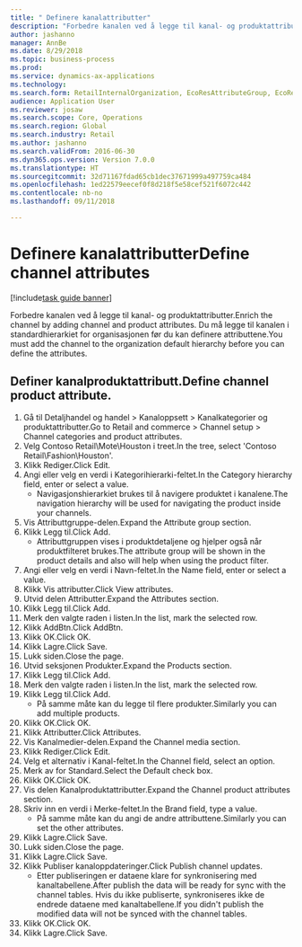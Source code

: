 ```yaml
--- 
title: " Definere kanalattributter"
description: "Forbedre kanalen ved å legge til kanal- og produktattributter."
author: jashanno
manager: AnnBe
ms.date: 8/29/2018
ms.topic: business-process
ms.prod: 
ms.service: dynamics-ax-applications
ms.technology: 
ms.search.form: RetailInternalOrganization, EcoResAttributeGroup, EcoResAttributeGroupAttribute, RetailAddChannelItems, RetailCatalogProductAttributeValue, RetailMedia
audience: Application User
ms.reviewer: josaw
ms.search.scope: Core, Operations
ms.search.region: Global
ms.search.industry: Retail
ms.author: jashanno
ms.search.validFrom: 2016-06-30
ms.dyn365.ops.version: Version 7.0.0
ms.translationtype: HT
ms.sourcegitcommit: 32d71167fdad65cb1dec37671999a497759ca484
ms.openlocfilehash: 1ed22579eecef0f8d218f5e58cef521f6072c442
ms.contentlocale: nb-no
ms.lasthandoff: 09/11/2018

---
```

# <a name="define-channel-attributes"></a><span data-ttu-id="b1254-103"> Definere kanalattributter</span><span class="sxs-lookup"><span data-stu-id="b1254-103">Define channel attributes</span></span>

[!include[task guide banner](../includes/task-guide-banner.md)]

<span data-ttu-id="b1254-104">Forbedre kanalen ved å legge til kanal- og produktattributter.</span><span class="sxs-lookup"><span data-stu-id="b1254-104">Enrich the channel by adding channel and product attributes.</span></span> <span data-ttu-id="b1254-105">Du må legge til kanalen i standardhierarkiet for organisasjonen før du kan definere attributtene.</span><span class="sxs-lookup"><span data-stu-id="b1254-105">You must add the channel to the organization default hierarchy before you can define the attributes.</span></span>


## <a name="define-channel-product-attribute"></a><span data-ttu-id="b1254-106">Definer kanalproduktattributt.</span><span class="sxs-lookup"><span data-stu-id="b1254-106">Define channel product attribute.</span></span>
1. <span data-ttu-id="b1254-107">Gå til Detaljhandel og handel > Kanaloppsett > Kanalkategorier og produktattributter.</span><span class="sxs-lookup"><span data-stu-id="b1254-107">Go to Retail and commerce > Channel setup > Channel categories and product attributes.</span></span>
2. <span data-ttu-id="b1254-108">Velg Contoso Retail\Mote\Houston i treet.</span><span class="sxs-lookup"><span data-stu-id="b1254-108">In the tree, select 'Contoso Retail\Fashion\Houston'.</span></span>
3. <span data-ttu-id="b1254-109">Klikk Rediger.</span><span class="sxs-lookup"><span data-stu-id="b1254-109">Click Edit.</span></span>
4. <span data-ttu-id="b1254-110">Angi eller velg en verdi i Kategorihierarki-feltet.</span><span class="sxs-lookup"><span data-stu-id="b1254-110">In the Category hierarchy field, enter or select a value.</span></span>
    * <span data-ttu-id="b1254-111">Navigasjonshierarkiet brukes til å navigere produktet i kanalene.</span><span class="sxs-lookup"><span data-stu-id="b1254-111">The navigation hierarchy will be used for navigating the product inside your channels.</span></span>  
5. <span data-ttu-id="b1254-112">Vis Attributtgruppe-delen.</span><span class="sxs-lookup"><span data-stu-id="b1254-112">Expand the Attribute group section.</span></span>
6. <span data-ttu-id="b1254-113">Klikk Legg til.</span><span class="sxs-lookup"><span data-stu-id="b1254-113">Click Add.</span></span>
    * <span data-ttu-id="b1254-114">Attributtgruppen vises i produktdetaljene og hjelper også når produktfilteret brukes.</span><span class="sxs-lookup"><span data-stu-id="b1254-114">The attribute group will be shown in the product details and also will help when using the product filter.</span></span>  
7. <span data-ttu-id="b1254-115">Angi eller velg en verdi i Navn-feltet.</span><span class="sxs-lookup"><span data-stu-id="b1254-115">In the Name field, enter or select a value.</span></span>
8. <span data-ttu-id="b1254-116">Klikk Vis attributter.</span><span class="sxs-lookup"><span data-stu-id="b1254-116">Click View attributes.</span></span>
9. <span data-ttu-id="b1254-117">Utvid delen Attributter.</span><span class="sxs-lookup"><span data-stu-id="b1254-117">Expand the Attributes section.</span></span>
10. <span data-ttu-id="b1254-118">Klikk Legg til.</span><span class="sxs-lookup"><span data-stu-id="b1254-118">Click Add.</span></span>
11. <span data-ttu-id="b1254-119">Merk den valgte raden i listen.</span><span class="sxs-lookup"><span data-stu-id="b1254-119">In the list, mark the selected row.</span></span>
12. <span data-ttu-id="b1254-120">Klikk AddBtn.</span><span class="sxs-lookup"><span data-stu-id="b1254-120">Click AddBtn.</span></span>
13. <span data-ttu-id="b1254-121">Klikk OK.</span><span class="sxs-lookup"><span data-stu-id="b1254-121">Click OK.</span></span>
14. <span data-ttu-id="b1254-122">Klikk Lagre.</span><span class="sxs-lookup"><span data-stu-id="b1254-122">Click Save.</span></span>
15. <span data-ttu-id="b1254-123">Lukk siden.</span><span class="sxs-lookup"><span data-stu-id="b1254-123">Close the page.</span></span>
16. <span data-ttu-id="b1254-124">Utvid seksjonen Produkter.</span><span class="sxs-lookup"><span data-stu-id="b1254-124">Expand the Products section.</span></span>
17. <span data-ttu-id="b1254-125">Klikk Legg til.</span><span class="sxs-lookup"><span data-stu-id="b1254-125">Click Add.</span></span>
18. <span data-ttu-id="b1254-126">Merk den valgte raden i listen.</span><span class="sxs-lookup"><span data-stu-id="b1254-126">In the list, mark the selected row.</span></span>
19. <span data-ttu-id="b1254-127">Klikk Legg til.</span><span class="sxs-lookup"><span data-stu-id="b1254-127">Click Add.</span></span>
    * <span data-ttu-id="b1254-128">På samme måte kan du legge til flere produkter.</span><span class="sxs-lookup"><span data-stu-id="b1254-128">Similarly you can add multiple products.</span></span>  
20. <span data-ttu-id="b1254-129">Klikk OK.</span><span class="sxs-lookup"><span data-stu-id="b1254-129">Click OK.</span></span>
21. <span data-ttu-id="b1254-130">Klikk Attributter.</span><span class="sxs-lookup"><span data-stu-id="b1254-130">Click Attributes.</span></span>
22. <span data-ttu-id="b1254-131">Vis Kanalmedier-delen.</span><span class="sxs-lookup"><span data-stu-id="b1254-131">Expand the Channel media section.</span></span>
23. <span data-ttu-id="b1254-132">Klikk Rediger.</span><span class="sxs-lookup"><span data-stu-id="b1254-132">Click Edit.</span></span>
24. <span data-ttu-id="b1254-133">Velg et alternativ i Kanal-feltet.</span><span class="sxs-lookup"><span data-stu-id="b1254-133">In the Channel field, select an option.</span></span>
25. <span data-ttu-id="b1254-134">Merk av for Standard.</span><span class="sxs-lookup"><span data-stu-id="b1254-134">Select the Default check box.</span></span>
26. <span data-ttu-id="b1254-135">Klikk OK.</span><span class="sxs-lookup"><span data-stu-id="b1254-135">Click OK.</span></span>
27. <span data-ttu-id="b1254-136">Vis delen Kanalproduktattributter.</span><span class="sxs-lookup"><span data-stu-id="b1254-136">Expand the Channel product attributes section.</span></span>
28. <span data-ttu-id="b1254-137">Skriv inn en verdi i Merke-feltet.</span><span class="sxs-lookup"><span data-stu-id="b1254-137">In the Brand field, type a value.</span></span>
    * <span data-ttu-id="b1254-138">På samme måte kan du angi de andre attributtene.</span><span class="sxs-lookup"><span data-stu-id="b1254-138">Similarly you can set the other attributes.</span></span>  
29. <span data-ttu-id="b1254-139">Klikk Lagre.</span><span class="sxs-lookup"><span data-stu-id="b1254-139">Click Save.</span></span>
30. <span data-ttu-id="b1254-140">Lukk siden.</span><span class="sxs-lookup"><span data-stu-id="b1254-140">Close the page.</span></span>
31. <span data-ttu-id="b1254-141">Klikk Lagre.</span><span class="sxs-lookup"><span data-stu-id="b1254-141">Click Save.</span></span>
32. <span data-ttu-id="b1254-142">Klikk Publiser kanaloppdateringer.</span><span class="sxs-lookup"><span data-stu-id="b1254-142">Click Publish channel updates.</span></span>
    * <span data-ttu-id="b1254-143">Etter publiseringen er dataene klare for synkronisering med kanaltabellene.</span><span class="sxs-lookup"><span data-stu-id="b1254-143">After publish the data will be ready for sync with the channel tables.</span></span> <span data-ttu-id="b1254-144">Hvis du ikke publiserte, synkroniseres ikke de endrede dataene med kanaltabellene.</span><span class="sxs-lookup"><span data-stu-id="b1254-144">If you didn't publish the modified data will not be synced with the channel tables.</span></span>  
33. <span data-ttu-id="b1254-145">Klikk OK.</span><span class="sxs-lookup"><span data-stu-id="b1254-145">Click OK.</span></span>
34. <span data-ttu-id="b1254-146">Klikk Lagre.</span><span class="sxs-lookup"><span data-stu-id="b1254-146">Click Save.</span></span>


